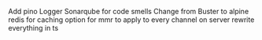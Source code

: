 Add pino Logger
Sonarqube for code smells
Change from Buster to alpine
redis for caching
option for mmr to apply to every channel on server
rewrite everything in ts